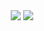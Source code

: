 <p align="center">
  <img align="center" src="https://github-readme-stats.vercel.app/api?username=Martoni&show_icons=true&icon_color=blue&hide_border=true"/>
  <img align="center" src="https://github-readme-stats.vercel.app/api/top-langs/?username=Martoni&layout=compact&hide_border=true&langs_count=10"/>
</p>
